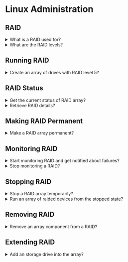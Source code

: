 # Linux Administration

## RAID

<details>
<summary>What is a RAID used for?</summary>

> **Redundant Array of Independent Drives** is a mechanism in which multiple
> disks are combined for more reliablity and speed.
>
> ---
> **Resources**
> - mdadm(1)
> ---
> **References**
> ---
</details>

<details>
<summary>What are the RAID levels?</summary>

> **RAID 0**
> **RAID 1**
> **RAID 3**
>
> Similar to RAID 5 but with parities on only one drive.
>
> **RAID 4**
> **RAID 5**
> **RAID 6**
> **RAID 10**
> ---
> **Resources**
> - mdadm(1)
> ---
> **References**
> ---
</details>

## Running RAID

<details>
<summary>Create an array of drives with RAID level 5?</summary>

> ```sh
> mdadm --create --verbose /dev/md0 --level 5 --raid-devices 3 /dev/sda /dev/sdb /dev/sdc
> ``````
>
> ---
> **Resources**
> - mdadm(1)
> ---
> **References**
> ---
</details>

## RAID Status

<details>
<summary>Get the current status of RAID array?</summary>

> ```sh
> cat /proc/mdstat
> watch -n1 cat /proc/mdstat
> ``````
>
> ---
> **Resources**
> - mdadm(1)
> ---
> **References**
> ---
</details>

<details>
<summary>Retrieve RAID details?</summary>

> ```sh
> mdadm --detail --scan
> mdadm --detail /dev/md0
> ``````
>
> ---
> **Resources**
> - mdadm(1)
> ---
> **References**
> ---
</details>

## Making RAID Permanent

<details>
<summary>Make a RAID array permanent?</summary>

> ```sh
> mdadm --detail --scan >> /etc/mdadm.conf
> ``````
>
> ---
> **Resources**
> - mdadm(1)
> ---
> **References**
> ---
</details>

## Monitoring RAID

<details>
<summary>Start monitoring RAID and get notified about failures?</summary>

> Edit `mdadm(1)` configuration `/etc/mdadm.conf`, and specify `MAILADDR`,
> `MAILFROM` and `PROGRAM`.
>
> ```sh
> mdadm --monitor --scan --test
> ``````
>
> ---
> **Resources**
> - mdadm(1)
> ---
> **References**
> ---
</details>

<details>
<summary>Stop monitoring a RAID?</summary>

> ```sh
> mdadm --monitor --stop
> ``````
>
> ---
> **Resources**
> - mdadm(1)
> ---
> **References**
> ---
</details>

## Stopping RAID

<details>
<summary>Stop a RAID array temporarily?</summary>

> ```sh
> mdadm --stop /dev/md0
> ``````
>
> ---
> **Resources**
> - mdadm(1)
> ---
> **References**
> ---
</details>

<details>
<summary>Run an array of raided devices from the stopped state?</summary>

> ```sh
> mdadm --assemble /dev/md0 /dev/sda /dev/sdb /dev/sdc
> ``````
>
> ---
> **Resources**
> - mdadm(1)
> ---
> **References**
> ---
</details>

## Removing RAID

<details>
<summary>Remove an array component from a RAID?</summary>

> ```sh
> mdadm --manage /dev/md0 --fail /dev/sdX
> mdadm --manage /dev/md0 --remove /dev/sdX
> mdadm --zero-superblock /dev/sdX
> mdadm --detail --scan >> /etc/mdadm.conf
> ``````

> **Resources**
> - mdadm(1)

> **References**
> ---
</details>

## Extending RAID

<details>
<summary>Add an storage drive into the array?</summary>

> ```sh
> fdisk /dev/sdd
> mdadm --manage /dev/md0 --add /dev/sdd
> ``````
>
> ---
> **Resources**
> - mdadm(1)
> ---
> **References**
> ---
</details>
